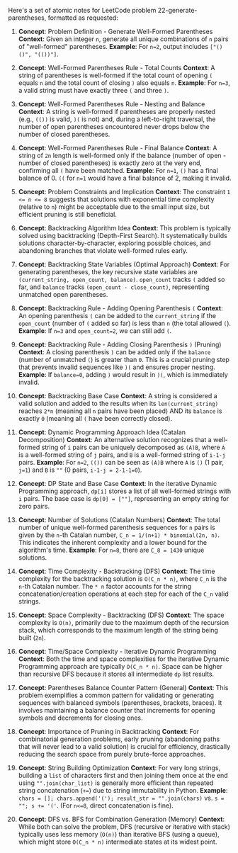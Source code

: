 Here's a set of atomic notes for LeetCode problem 22-generate-parentheses, formatted as requested:

1.  **Concept**: Problem Definition - Generate Well-Formed Parentheses
    **Context**: Given an integer `n`, generate all unique combinations of `n` pairs of "well-formed" parentheses.
    **Example**: For `n=2`, output includes `["()()", "(())"]`.

2.  **Concept**: Well-Formed Parentheses Rule - Total Counts
    **Context**: A string of parentheses is well-formed if the total count of opening `(` equals `n` and the total count of closing `)` also equals `n`.
    **Example**: For `n=3`, a valid string must have exactly three `(` and three `)`.

3.  **Concept**: Well-Formed Parentheses Rule - Nesting and Balance
    **Context**: A string is well-formed if parentheses are properly nested (e.g., `(())` is valid, `)(` is not) and, during a left-to-right traversal, the number of open parentheses encountered never drops below the number of closed parentheses.

4.  **Concept**: Well-Formed Parentheses Rule - Final Balance
    **Context**: A string of `2n` length is well-formed only if the balance (number of open - number of closed parentheses) is exactly zero at the very end, confirming all `(` have been matched.
    **Example**: For `n=1`, `()` has a final balance of 0. `((` for `n=1` would have a final balance of 2, making it invalid.

5.  **Concept**: Problem Constraints and Implication
    **Context**: The constraint `1 <= n <= 8` suggests that solutions with exponential time complexity (relative to `n`) might be acceptable due to the small input size, but efficient pruning is still beneficial.

6.  **Concept**: Backtracking Algorithm Idea
    **Context**: This problem is typically solved using backtracking (Depth-First Search). It systematically builds solutions character-by-character, exploring possible choices, and abandoning branches that violate well-formed rules early.

7.  **Concept**: Backtracking State Variables (Optimal Approach)
    **Context**: For generating parentheses, the key recursive state variables are `(current_string, open_count, balance)`. `open_count` tracks `(` added so far, and `balance` tracks `(open_count - close_count)`, representing unmatched open parentheses.

8.  **Concept**: Backtracking Rule - Adding Opening Parenthesis `(`
    **Context**: An opening parenthesis `(` can be added to the `current_string` if the `open_count` (number of `(` added so far) is less than `n` (the total allowed `(`).
    **Example**: If `n=3` and `open_count=2`, we can still add `(`.

9.  **Concept**: Backtracking Rule - Adding Closing Parenthesis `)` (Pruning)
    **Context**: A closing parenthesis `)` can be added only if the `balance` (number of unmatched `(`) is greater than `0`. This is a crucial pruning step that prevents invalid sequences like `)(` and ensures proper nesting.
    **Example**: If `balance=0`, adding `)` would result in `)(`, which is immediately invalid.

10. **Concept**: Backtracking Base Case
    **Context**: A string is considered a valid solution and added to the results when its `len(current_string)` reaches `2*n` (meaning all `n` pairs have been placed) AND its `balance` is exactly `0` (meaning all `(` have been correctly closed).

11. **Concept**: Dynamic Programming Approach Idea (Catalan Decomposition)
    **Context**: An alternative solution recognizes that a well-formed string of `i` pairs can be uniquely decomposed as `(A)B`, where `A` is a well-formed string of `j` pairs, and `B` is a well-formed string of `i-1-j` pairs.
    **Example**: For `n=2`, `(())` can be seen as `(A)B` where `A` is `()` (1 pair, `j=1`) and `B` is `""` (0 pairs, `i-1-j = 2-1-1=0`).

12. **Concept**: DP State and Base Case
    **Context**: In the iterative Dynamic Programming approach, `dp[i]` stores a list of all well-formed strings with `i` pairs. The base case is `dp[0] = [""]`, representing an empty string for zero pairs.

13. **Concept**: Number of Solutions (Catalan Numbers)
    **Context**: The total number of unique well-formed parenthesis sequences for `n` pairs is given by the `n`-th Catalan number, `C_n = 1/(n+1) * binomial(2n, n)`. This indicates the inherent complexity and a lower bound for the algorithm's time.
    **Example**: For `n=8`, there are `C_8 = 1430` unique solutions.

14. **Concept**: Time Complexity - Backtracking (DFS)
    **Context**: The time complexity for the backtracking solution is `O(C_n * n)`, where `C_n` is the `n`-th Catalan number. The `* n` factor accounts for the string concatenation/creation operations at each step for each of the `C_n` valid strings.

15. **Concept**: Space Complexity - Backtracking (DFS)
    **Context**: The space complexity is `O(n)`, primarily due to the maximum depth of the recursion stack, which corresponds to the maximum length of the string being built (`2n`).

16. **Concept**: Time/Space Complexity - Iterative Dynamic Programming
    **Context**: Both the time and space complexities for the iterative Dynamic Programming approach are typically `O(C_n * n)`. Space can be higher than recursive DFS because it stores all intermediate `dp` list results.

17. **Concept**: Parentheses Balance Counter Pattern (General)
    **Context**: This problem exemplifies a common pattern for validating or generating sequences with balanced symbols (parentheses, brackets, braces). It involves maintaining a balance counter that increments for opening symbols and decrements for closing ones.

18. **Concept**: Importance of Pruning in Backtracking
    **Context**: For combinatorial generation problems, early pruning (abandoning paths that will never lead to a valid solution) is crucial for efficiency, drastically reducing the search space from purely brute-force approaches.

19. **Concept**: String Building Optimization
    **Context**: For very long strings, building a `list` of characters first and then joining them once at the end using `"".join(char_list)` is generally more efficient than repeated string concatenation (`+=`) due to string immutability in Python.
    **Example**: `chars = []; chars.append('('); result_str = "".join(chars)` vs. `s = ""; s += '('`. (For `n<=8`, direct concatenation is fine).

20. **Concept**: DFS vs. BFS for Combination Generation (Memory)
    **Context**: While both can solve the problem, DFS (recursive or iterative with stack) typically uses less memory (`O(n)`) than iterative BFS (using a queue), which might store `O(C_n * n)` intermediate states at its widest point.